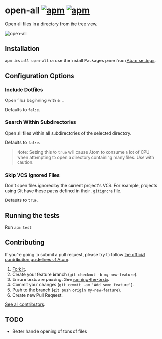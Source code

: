 # open-all [![apm](https://img.shields.io/apm/v/open-all.svg?maxAge=86400?style=flat-square)](https://atom.io/packages/open-all) [![apm](https://img.shields.io/apm/dm/open-all.svg?maxAge=86400?style=flat-square)](https://atom.io/packages/open-all)

Open all files in a directory from the tree view.

![open-all](http://i.imgur.com/wKBauUl.png)

## Installation

`apm install open-all` or use the Install Packages pane from [Atom settings](atom://config).

## Configuration Options

### Include Dotfiles

Open files beginning with a `.`.

Defaults to `false`.

### Search Within Subdirectories

Open all files within all subdirectories of the selected directory.

Defaults to `false`.

> Note: Setting this to `true` will cause Atom to consume a lot of CPU when attempting to open a directory containing many files. Use with caution.

### Skip VCS Ignored Files

Don't open files ignored by the current project's VCS. For example, projects using Git have these paths defined in their `.gitignore` file.

Defaults to `true`.

## Running the tests

Run `apm test`

## Contributing

If you're going to submit a pull request, please try to follow
[the official contribution guidelines of Atom](https://atom.io/docs/latest/contributing).

1. [Fork it](https://github.com/goronfreeman/open-all/).
2. Create your feature branch (`git checkout -b my-new-feature`).
3. Ensure tests are passing. See [running-the-tests](https://github.com/goronfreeman/open-all#running-the-tests).
4. Commit your changes (`git commit -am 'Add some feature'`).
5. Push to the branch (`git push origin my-new-feature`).
6. Create new Pull Request.

[See all contributors](https://github.com/goronfreeman/open-all/graphs/contributors).

## TODO

* Better handle opening of tons of files
